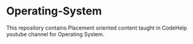 # Operating-System

This repository contains Placement oriented content taught in CodeHelp youtube channel for Operating System.
